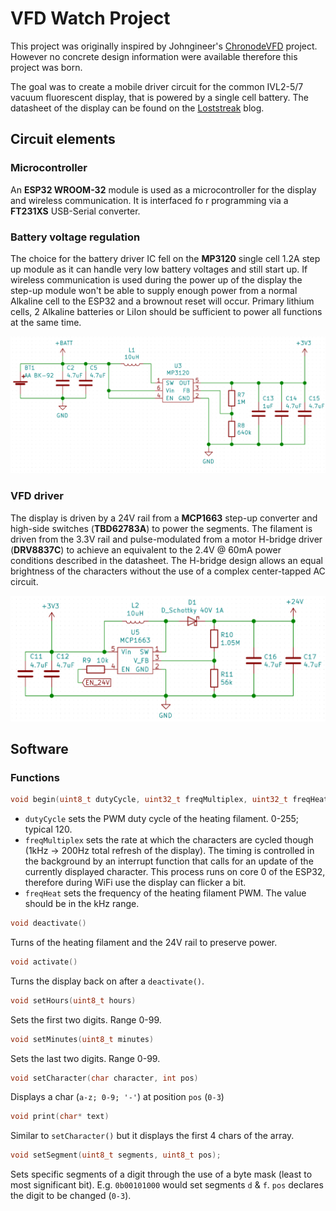 # VFD Watch Project

This project was originally inspired by Johngineer's [ChronodeVFD](https://blog.adafruit.com/2014/10/29/chronodevfd-a-watch-by-johngineer-wearablewednesday/) project. However no concrete design information were available therefore this project was born.

The goal was to create a mobile driver circuit for the common IVL2-5/7 vacuum fluorescent display, that is powered by a single cell battery. The datasheet of the display can be found on the [Loststreak](http://loststeak.com/ivl2-75-vfd-datasheets/) blog.

## Circuit elements

### Microcontroller
An **ESP32 WROOM-32** module is used as a microcontroller for the display and wireless communication. It is interfaced fo r programming via a **FT231XS** USB-Serial converter.

### Battery voltage regulation
The choice for the battery driver IC fell on the **MP3120** single cell 1.2A step up module as it can handle very low battery voltages and still start up. If wireless communication is used during the power up of the display the step-up module won't be able to supply enough power from a normal Alkaline cell to the ESP32 and a brownout reset will occur. Primary lithium cells, 2 Alkaline batteries or LiIon should be sufficient to power all functions at the same time.

![Schematic of the 3.3V supply](Graphics/Schematic_3V3_supply.png)

### VFD driver
The display is driven by a 24V rail from a **MCP1663** step-up converter and high-side switches (**TBD62783A**) to power the segments. The filament is driven from the 3.3V rail and pulse-modulated from a motor H-bridge driver (**DRV8837C**) to achieve an equivalent to the 2.4V @ 60mA power conditions described in the datasheet. The H-bridge design allows an equal brightness of the characters without the use of a complex center-tapped AC circuit.

![Schematic of the 24V supply](Graphics/Schematic_24V_supply.png)

## Software

### Functions

```cpp
void begin(uint8_t dutyCycle, uint32_t freqMultiplex, uint32_t freqHeat)
```

* ```dutyCycle``` sets the PWM duty cycle of the heating filament. 0-255; typical 120.
* ```freqMultiplex``` sets the rate at which the characters are cycled though (1kHz -> 200Hz total refresh of the display). The timing is controlled in the background by an interrupt function that calls for an update of the currently displayed character. This process runs on core 0 of the ESP32, therefore during WiFi use the display can flicker a bit.
* ```freqHeat``` sets the frequency of the heating filament PWM. The value should be in the kHz range.

```cpp
void deactivate()
```
Turns of the heating filament and the 24V rail to preserve power.


```cpp
void activate()
```
Turns the display back on after a ```deactivate()```.


```cpp
void setHours(uint8_t hours)
```
Sets the first two digits. Range 0-99.


```cpp
void setMinutes(uint8_t minutes)
```
Sets the last two digits. Range 0-99.

```cpp
void setCharacter(char character, int pos)
```
Displays a char (```a-z; 0-9; '-'```) at position ```pos``` (```0-3```)

```cpp
void print(char* text)
```
Similar to ```setCharacter()``` but it displays the first 4 chars of the array.

```cpp
void setSegment(uint8_t segments, uint8_t pos);
```
Sets specific segments of a digit through the use of a byte mask (least to most significant bit). E.g. ```0b00101000``` would set segments ```d``` & ```f```. ```pos``` declares the digit to be changed (```0-3```).
